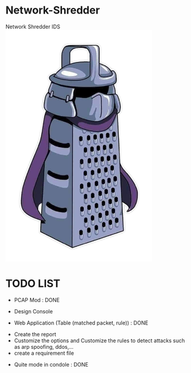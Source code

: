 # Network-Shredder
Network Shredder IDS
![](./source/static/logo.png)
# TODO LIST

+ PCAP Mod : DONE
- Design Console 
+ Web Application (Table (matched packet, rule)) : DONE
- Create the report
- Customize the options and Customize the rules to detect attacks such as arp spoofing, ddos,...
- create a requirement file 
+ Quite mode in condole : DONE
